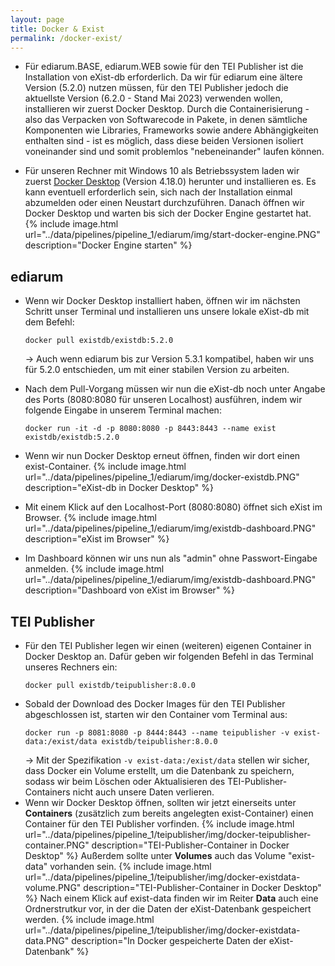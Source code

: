 ```yaml
---
layout: page
title: Docker & Exist
permalink: /docker-exist/
---
```


* Für ediarum.BASE, ediarum.WEB sowie für den TEI Publisher ist die Installation von eXist-db erforderlich. Da wir für ediarum eine ältere Version (5.2.0) nutzen müssen, für den TEI Publisher jedoch die aktuellste Version (6.2.0 - Stand Mai 2023) verwenden wollen, installieren wir zuerst Docker Desktop. Durch die Containerisierung - also das Verpacken von Softwarecode in Pakete, in denen sämtliche Komponenten wie Libraries, Frameworks sowie andere Abhängigkeiten enthalten sind - ist es möglich, dass diese beiden Versionen isoliert voneinander sind und somit problemlos "nebeneinander" laufen können.

* Für unseren Rechner mit Windows 10 als Betriebssystem laden wir zuerst [Docker Desktop](https://www.docker.com/products/docker-desktop/) (Version 4.18.0) herunter und installieren es. Es kann eventuell erforderlich sein, sich nach der Installation einmal abzumelden oder einen Neustart durchzuführen. Danach öffnen wir Docker Desktop und warten bis sich der Docker Engine gestartet hat.
    {% include image.html url="../data/pipelines/pipeline_1/ediarum/img/start-docker-engine.PNG" description="Docker Engine starten" %}

## ediarum

* Wenn wir Docker Desktop installiert haben, öffnen wir im nächsten Schritt unser Terminal und installieren uns unsere lokale eXist-db mit dem Befehl:
    ```terminal
    docker pull existdb/existdb:5.2.0
    ```
    → Auch wenn ediarum bis zur Version 5.3.1 kompatibel, haben wir uns für 5.2.0 entschieden, um mit einer stabilen Version zu arbeiten.
* Nach dem Pull-Vorgang müssen wir nun die eXist-db noch unter Angabe des Ports (8080:8080 für unseren Localhost) ausführen, indem wir folgende Eingabe in unserem Terminal machen:
    ```terminal
    docker run -it -d -p 8080:8080 -p 8443:8443 --name exist existdb/existdb:5.2.0
    ```
* Wenn wir nun Docker Desktop erneut öffnen, finden wir dort einen exist-Container.
    {% include image.html url="../data/pipelines/pipeline_1/ediarum/img/docker-existdb.PNG" description="eXist-db in Docker Desktop" %}
* Mit einem Klick auf den Localhost-Port (8080:8080) öffnet sich eXist im Browser.
    {% include image.html url="../data/pipelines/pipeline_1/ediarum/img/existdb-dashboard.PNG" description="eXist im Browser" %}

* Im Dashboard können wir uns nun als "admin" ohne Passwort-Eingabe anmelden.
    {% include image.html url="../data/pipelines/pipeline_1/ediarum/img/existdb-dashboard.PNG" description="Dashboard von eXist im Browser" %}


## TEI Publisher

* Für den TEI Publisher legen wir einen (weiteren) eigenen Container in Docker Desktop an. Dafür geben wir folgenden Befehl in das Terminal unseres Rechners ein:
    ```terminal
    docker pull existdb/teipublisher:8.0.0
    ```
* Sobald der Download des Docker Images für den TEI Publisher abgeschlossen ist, starten wir den Container vom Terminal aus:
    ```terminal
    docker run -p 8081:8080 -p 8444:8443 --name teipublisher -v exist-data:/exist/data existdb/teipublisher:8.0.0
    ```
    → Mit der Spezifikation `-v exist-data:/exist/data` stellen wir sicher, dass Docker ein Volume erstellt, um die Datenbank zu speichern, sodass wir beim Löschen oder Aktualisieren des TEI-Publisher-Containers nicht auch unsere Daten verlieren.
* Wenn wir Docker Desktop öffnen, sollten wir jetzt einerseits unter <strong>Containers</strong> (zusätzlich zum bereits angelegten exist-Container) einen Container für den TEI Publisher vorfinden.
    {% include image.html url="../data/pipelines/pipeline_1/teipublisher/img/docker-teipublisher-container.PNG" description="TEI-Publisher-Container in Docker Desktop" %}
    Außerdem sollte unter <strong>Volumes</strong> auch das Volume "exist-data" vorhanden sein.
    {% include image.html url="../data/pipelines/pipeline_1/teipublisher/img/docker-existdata-volume.PNG" description="TEI-Publisher-Container in Docker Desktop" %}
    Nach einem Klick auf exist-data finden wir im Reiter <strong>Data</strong> auch eine Ordnerstrutkur vor, in der die Daten der eXist-Datenbank gespeichert werden. 
    {% include image.html url="../data/pipelines/pipeline_1/teipublisher/img/docker-existdata-data.PNG" description="In Docker gespeicherte Daten der eXist-Datenbank" %}


